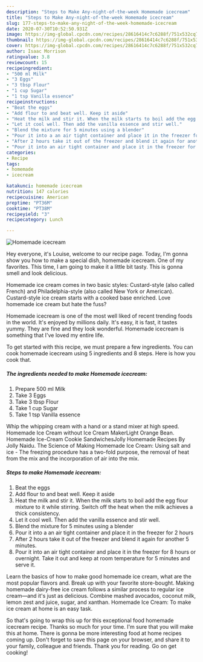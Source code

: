 ```yaml
---
description: "Steps to Make Any-night-of-the-week Homemade icecream"
title: "Steps to Make Any-night-of-the-week Homemade icecream"
slug: 177-steps-to-make-any-night-of-the-week-homemade-icecream
date: 2020-07-30T10:52:50.931Z
image: https://img-global.cpcdn.com/recipes/28616414c7c6288f/751x532cq70/homemade-icecream-recipe-main-photo.jpg
thumbnail: https://img-global.cpcdn.com/recipes/28616414c7c6288f/751x532cq70/homemade-icecream-recipe-main-photo.jpg
cover: https://img-global.cpcdn.com/recipes/28616414c7c6288f/751x532cq70/homemade-icecream-recipe-main-photo.jpg
author: Isaac Morrison
ratingvalue: 3.8
reviewcount: 15
recipeingredient:
- "500 ml Milk"
- "3 Eggs"
- "3 tbsp Flour"
- "1 cup Sugar"
- "1 tsp Vanilla essence"
recipeinstructions:
- "Beat the eggs"
- "Add flour to and beat well. Keep it aside"
- "Heat the milk and stir it. When the milk starts to boil add the egg flour mixture to it while stirring. Switch off the heat when the milk achieves a thick consistency."
- "Let it cool well. Then add the vanilla essence and stir well."
- "Blend the mixture for 5 minutes using a blender"
- "Pour it into a an air tight container and place it in the freezer for 2 hours"
- "After 2 hours take it out of the freezer and blend it again for another 5 minutes."
- "Pour it into an air tight container and place it in the freezer for 8 hours or overnight. Take it out and keep at room temperature for 5 minutes and serve it."
categories:
- Recipe
tags:
- homemade
- icecream

katakunci: homemade icecream 
nutrition: 147 calories
recipecuisine: American
preptime: "PT36M"
cooktime: "PT38M"
recipeyield: "3"
recipecategory: Lunch

---
```



![Homemade icecream](https://img-global.cpcdn.com/recipes/28616414c7c6288f/751x532cq70/homemade-icecream-recipe-main-photo.jpg)

Hey everyone, it's Louise, welcome to our recipe page. Today, I'm gonna show you how to make a special dish, homemade icecream. One of my favorites. This time, I am going to make it a little bit tasty. This is gonna smell and look delicious.

Homemade ice cream comes in two basic styles: Custard-style (also called French) and Philadelphia-style (also called New York or American). Custard-style ice cream starts with a cooked base enriched. Love homemade ice cream but hate the fuss?

Homemade icecream is one of the most well liked of recent trending foods in the world. It's enjoyed by millions daily. It's easy, it is fast, it tastes yummy. They are fine and they look wonderful. Homemade icecream is something that I've loved my entire life.


To get started with this recipe, we must prepare a few ingredients. You can cook homemade icecream using 5 ingredients and 8 steps. Here is how you cook that.

<!--inarticleads1-->

##### The ingredients needed to make Homemade icecream:

1. Prepare 500 ml Milk
1. Take 3 Eggs
1. Take 3 tbsp Flour
1. Take 1 cup Sugar
1. Take 1 tsp Vanilla essence


Whip the whipping cream with a hand or a stand mixer at high speed. Homemade Ice Cream without Ice Cream MakerLight Orange Bean. Homemade Ice-Cream Cookie SandwichesJolly Homemade Recipes By Jolly Naidu. The Science of Making Homemade Ice Cream: Using salt and ice - The freezing procedure has a two-fold purpose, the removal of heat from the mix and the incorporation of air into the mix. 

<!--inarticleads2-->

##### Steps to make Homemade icecream:

1. Beat the eggs
1. Add flour to and beat well. Keep it aside
1. Heat the milk and stir it. When the milk starts to boil add the egg flour mixture to it while stirring. Switch off the heat when the milk achieves a thick consistency.
1. Let it cool well. Then add the vanilla essence and stir well.
1. Blend the mixture for 5 minutes using a blender
1. Pour it into a an air tight container and place it in the freezer for 2 hours
1. After 2 hours take it out of the freezer and blend it again for another 5 minutes.
1. Pour it into an air tight container and place it in the freezer for 8 hours or overnight. Take it out and keep at room temperature for 5 minutes and serve it.


Learn the basics of how to make good homemade ice cream, what are the most popular flavors and. Break up with your favorite store-bought. Making homemade dairy-free ice cream follows a similar process to regular ice cream—and it&#39;s just as delicious. Combine mashed avocados, coconut milk, lemon zest and juice, sugar, and xanthan. Homemade Ice Cream: To make ice cream at home is an easy task. 

So that's going to wrap this up for this exceptional food homemade icecream recipe. Thanks so much for your time. I'm sure that you will make this at home. There is gonna be more interesting food at home recipes coming up. Don't forget to save this page on your browser, and share it to your family, colleague and friends. Thank you for reading. Go on get cooking!
